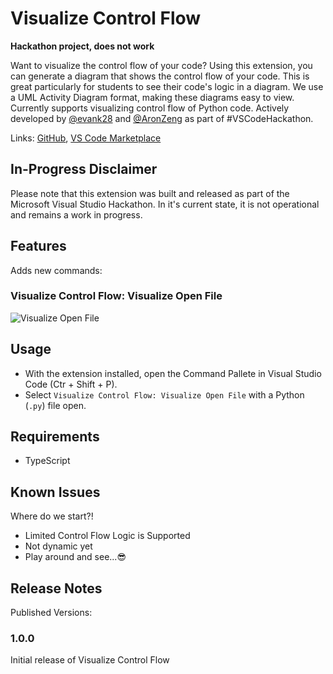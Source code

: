 # Visualize Control Flow

__Hackathon project, does not work__

Want to visualize the control flow of your code? Using this extension, you can generate a diagram that shows the control flow of your code. This is great particularly for students to see their code's logic in a diagram. We use a UML Activity Diagram format, making these diagrams easy to view. Currently supports visualizing control flow of Python code. Actively developed by [@evank28](https://github.com/evank28) and [@AronZeng](https://github.com/AronZeng) as part of #VSCodeHackathon.

Links: [GitHub](https://github.com/evank28/visualize-control-flow), [VS Code Marketplace](https://marketplace.visualstudio.com/items?itemName=team-visualize.visualize-control-flow)
## In-Progress Disclaimer

Please note that this extension was built and released as part of the Microsoft Visual Studio Hackathon. In it's current state, it is not operational and remains a work in progress.

## Features

Adds new commands:

### Visualize Control Flow: Visualize Open File

![Visualize Open File](./assets/control-flow-demo-large.gif)

## Usage

- With the extension installed, open the Command Pallete in Visual Studio Code (Ctr + Shift + P).
- Select `Visualize Control Flow: Visualize Open File` with a Python (`.py`) file open.

## Requirements

- TypeScript

<!-- 
## Extension Settings

Include if your extension adds any VS Code settings through the `contributes.configuration` extension point.

For example:

This extension contributes the following settings:

* `myExtension.enable`: enable/disable this extension
* `myExtension.thing`: set to `blah` to do something -->

## Known Issues

Where do we start?!

- Limited Control Flow Logic is Supported
- Not dynamic yet
- Play around and see...😎

## Release Notes

Published Versions:

### 1.0.0

Initial release of Visualize Control Flow
